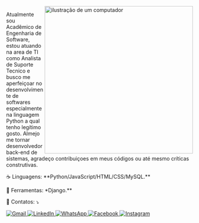 <img src="https://raw.githubusercontent.com/MicaelliMedeiros/micaellimedeiros/master/image/computer-illustration.png" alt="ilustração de um computador" min-width="400px" max-width="400px" width="400px" align="right">

<p align="left"> 
 Atualmente sou Acadêmico de Engenharia de Software, estou atuando na area de TI como Analista de Suporte Tecnico e busco me aperfeiçoar no desenvolvimente de softwares especialmente na linguagem Python a qual tenho legítimo gosto. Almejo me tornar desenvolvedor back-end de sistemas, agradeço contribuiçoes em meus códigos ou até mesmo críticas construtivas.
</p>

<p align="left">
  ☕ Linguagens: **Python/JavaScript/HTML/CSS/MySQL.**
</p>

<p align="left">
  💼 Ferramentas: *Django.**
</p>

<p align="left">
  💬 Contatos: ⤵️
</p>

<p align="left">
  <a href="mailto:developer.danielalves@gmail.com" title="Gmail">
    <img src="https://img.shields.io/badge/-Gmail-FF0000?style=flat-square&labelColor=FF0000&logo=gmail&logoColor=white" alt="Gmail"/>
  </a>
  <a href="https://www.linkedin.com/in/daniel-alves-1b5b23271/" title="LinkedIn">
    <img src="https://img.shields.io/badge/-Linkedin-0e76a8?style=flat-square&logo=Linkedin&logoColor=white" alt="LinkedIn"/>
  </a>
  <a href="https://wa.me/49991732293" title="WhatsApp">
    <img src="https://img.shields.io/badge/-WhatsApp-25d366?style=flat-square&labelColor=25d366&logo=whatsapp&logoColor=white" alt="WhatsApp"/>
  </a>
  <a href="https://www.facebook.com/profile.php?id=100083175740848" title="Facebook">
    <img src="https://img.shields.io/badge/-Facebook-3b5998?style=flat-square&labelColor=3b5998&logo=facebook&logoColor=white" alt="Facebook"/>
  </a>
  <a href="https://www.instagram.com/insta_danialves/" title="Instagram">
    <img src="https://img.shields.io/badge/-Instagram-DF0174?style=flat-square&labelColor=DF0174&logo=instagram&logoColor=white" alt="Instagram"/>
  </a>
</p>
